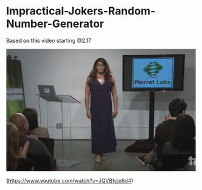 # Impractical-Jokers-Random-Number-Generator

Based on this video starting @2.17

<img src="Image 1.png" > 

(https://www.youtube.com/watch?v=JQVBfcjx6d4)


